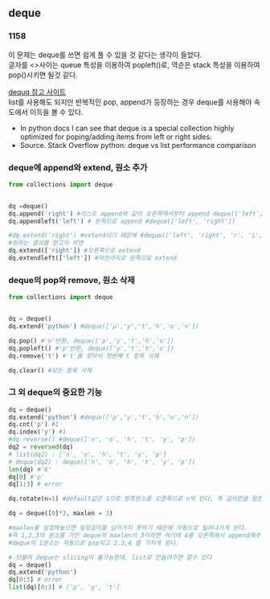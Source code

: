 ## deque
### 1158
이 문제는 deque를 쓰면 쉽게 풀 수 있을 것 같다는 생각이 들었다.  
글자를 <>사이는 queue 특성을 이용하여 popleft()로, 역순은 stack 특성을 이용하여 pop()시키면 될것 같다.  

[dequq 참고 사이트](https://statinknu.tistory.com/12)  
list를 사용해도 되지만 반복적인 pop, append가 등장하는 경우 deque를 사용해야 속도에서 이득을 볼 수 있다.
- In python docs I can see that deque is a special collection highly optimized for poping/adding items from left or right sides.  
- Source. Stack Overflow python: deque vs list performance comparison

### deque에 append와 extend, 원소 추가
```python
from collections import deque


dq =deque()
dq.append('right') #리스트 append와 같이 오른쪽에서부터 append deque(['left'])
dq.appendleft('left') # 왼쪽으로 append #deque(['left', 'right'])

#dq.extend('right') #extend이기 때문에 #deque(['left', 'right', 'r', 'i', 'g', 'h', 't'])
#원하는 결과를 얻고자 하면
dq.extend(['right']) #오른쪽으로 extend
dq.extendleft(['left']) #마찬가지로 왼쪽으로 extend
```

### deque의 pop와 remove, 원소 삭제
```python
from collections import deque


dq = deque()
dq.extend('python') #deque(['p','y','t','h','o','n'])

dq.pop() #'n'반환, deque(['p','y','t','h','o'])
dq.popleft() #'p'반환, deque(['y','t','h','o'])
dq.remove('t') #'t'를 찾아서 첫번째 t 항목 삭제

dq.clear() #모든 항목 삭제
```

### 그 외 deque의 중요한 기능
```python
dq = deque()
dq.extend('python') #deque(['p','y','t','h','o','n'])
dq.cnt('p') #1
dq.index('y') #1
#dq.reverse() #deque(['n', 'o', 'h', 't', 'y', 'p'])
dq2 = reversed(dq) 
# list(dq2) : ['n', 'o', 'h', 't', 'y', 'p']
# deque(dq2) : deque(['n', 'o', 'h', 't', 'y', 'p'])
len(dq) #'6'
dq[0] #'p'
dq[1:3] # error

dq.rotate(n=1) #default값은 1으로 왼쪽원소를 오른쪽으로 n씩 민다, 즉 길이만큼 밀면 제자리
```

```python
dq = deque([0]*3, maxlen = 3)

#maxlen을 설정해놓으면 일정길이를 넘어가지 못하기 때문에 자동으로 밀려나가게 된다.
#즉 1,2,3의 원소를 가진 deque의 maxlen이 3이라면 여기에 4를 오른쪽에서 append해주면
#deque의 1원소는 자동으로 pop되고 2,3,4 를 가지게 된다.
```

```python
# 덧붙여 deque는 slicing이 불가능한데, list로 만들어주면 할수 있다
dq = deque()
dq.extend('python')
dq[0:3] # error
list(dq)[0:3] # ['p', 'y', 't']
```